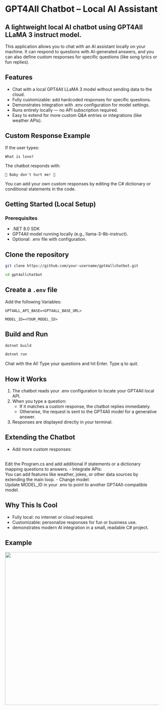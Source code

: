 ﻿# GPT4All Chatbot – Local AI Assistant
## A lightweight local AI chatbot using GPT4All LLaMA 3 instruct model.
This application allows you to chat with an AI assistant locally on your machine. It can respond to questions with AI-generated answers, and you can also define custom responses for specific questions (like song lyrics or fun replies).

## Features
- Chat with a local GPT4All LLaMA 3 model without sending data to the cloud.
- Fully customizable: add hardcoded responses for specific questions.
- Demonstrates integration with .env configuration for model settings.
- Runs entirely locally — no API subscription required.
- Easy to extend for more custom Q&A entries or integrations (like weather APIs).

## Custom Response Example

If the user types:

``` What is love? ```


The chatbot responds with:

```🎵 Baby don't hurt me! 🎵```


You can add your own custom responses by editing the C# dictionary or conditional statements in the code.

## Getting Started (Local Setup)
### Prerequisites
- .NET 8.0 SDK
- GPT4All model running locally (e.g., llama-3-8b-instruct).
- Optional: .env file with configuration.

## Clone the repository
```bash 
git clone https://github.com/your-username/gpt4allchatbot.git

cd gpt4allchatbot
```

## Create a ```.env``` file

Add the following Variables:

```
GPT4ALL_API_BASE=<GPT4ALL_BASE_URL>

MODEL_ID=<YOUR_MODEL_ID>
```

## Build and Run
``` bash
dotnet build

dotnet run
```

Chat with the AI! Type your questions and hit Enter. Type q to quit.

## How it Works
1. The chatbot reads your .env configuration to locate your GPT4All local API.
2. When you type a question:
	- If it matches a custom response, the chatbot replies immediately.
	- Otherwise, the request is sent to the GPT4All model for a generative answer.
3. Responses are displayed directly in your terminal.

## Extending the Chatbot

- Add more custom responses:
<br>
Edit the Program.cs and add additional if statements or a dictionary mapping questions to answers.
- Integrate APIs:
<br>
You can add features like weather, jokes, or other data sources by extending the main loop.
- Change model:
<br>
Update MODEL_ID in your .env to point to another GPT4All-compatible model.


## Why This Is Cool
- Fully local: no internet or cloud required.
- Customizable: personalize responses for fun or business use.
- demonstrates modern AI integration in a small, readable C# project.

## Example
 <img src="https://github.com/user-attachments/assets/d545383f-6fd8-4258-aeb5-b35b24cb8e7a" width="1100px" height="500px" />
